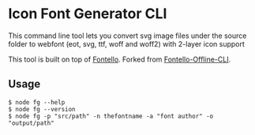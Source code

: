 # Icon Font Generator CLI

This command line tool lets you convert svg image files under the source folder to webfont
(eot, svg, ttf, woff and woff2) with 2-layer icon support 

This tool is built on top of [Fontello](https://github.com/fontello/fontello/).
Forked from [Fontello-Offline-CLI](https://github.com/luchenatwork/Fontello-Offline-CLI).

## Usage
```
$ node fg --help
$ node fg --version
$ node fg -p "src/path" -n thefontname -a "font author" -o "output/path"
```